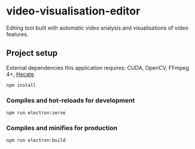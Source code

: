 # video-visualisation-editor
Editing tool built with automatic video analysis and visualisations of video features.

## Project setup
External dependencies this application requires: CUDA, OpenCV, FFmpeg 4+, [Hecate](https://github.com/yahoo/hecate)
```
npm install
```

### Compiles and hot-reloads for development
```
npm run electron:serve
```

### Compiles and minifies for production
```
npm run electron:build
```
